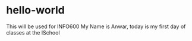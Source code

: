 # hello-world
This will be used for INFO600
My Name is Anwar, today is my first day of classes at the ISchool
